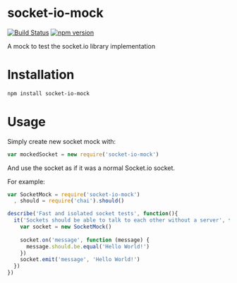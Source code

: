 # socket-io-mock
[![Build Status](https://travis-ci.org/glemmaPaul/socket-io-mock.svg?branch=master)](https://travis-ci.org/glemmaPaul/socket-io-mock)
[![npm version](https://badge.fury.io/js/socket-io-mock.svg)](http://badge.fury.io/js/socket-io-mock)


A mock to test the socket.io library implementation

# Installation 
```bash
npm install socket-io-mock
```

# Usage
Simply create new socket mock with:
```js
var mockedSocket = new require('socket-io-mock')
```
And use the socket as if it was a normal Socket.io socket. 

For example:

```js
var SocketMock = require('socket-io-mock')
  , should = require('chai').should()

describe('Fast and isolated socket tests', function(){
  it('Sockets should be able to talk to each other without a server', function(done) {
    var socket = new SocketMock()
    
    socket.on('message', function (message) {
      message.should.be.equal('Hello World!')
    })
    socket.emit('message', 'Hello World!')
  })
})
```
